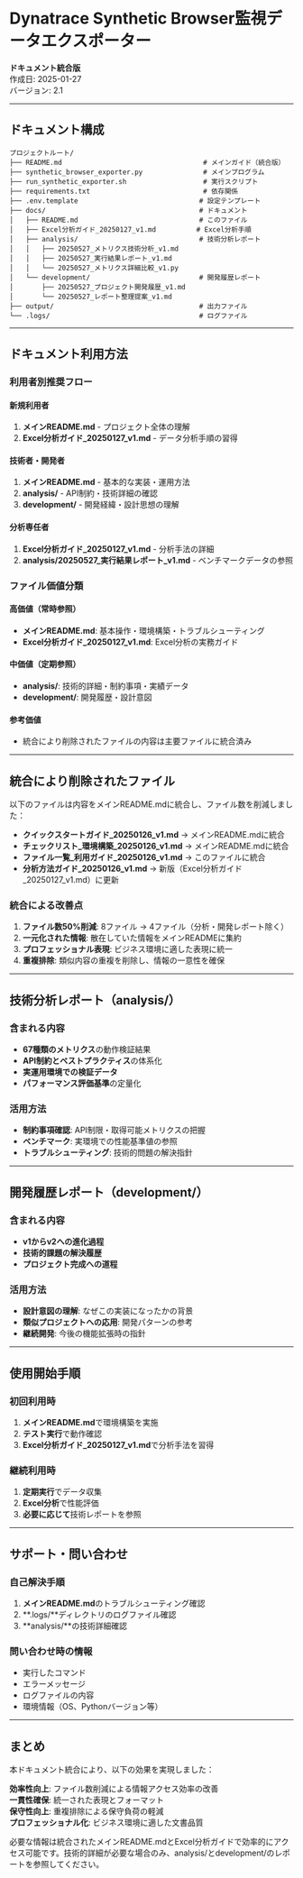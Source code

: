 # Dynatrace Synthetic Browser監視データエクスポーター
**ドキュメント統合版**  
作成日: 2025-01-27  
バージョン: 2.1  

---

## ドキュメント構成

```
プロジェクトルート/
├── README.md                                   # メインガイド（統合版）
├── synthetic_browser_exporter.py               # メインプログラム
├── run_synthetic_exporter.sh                   # 実行スクリプト
├── requirements.txt                            # 依存関係
├── .env.template                              # 設定テンプレート
├── docs/                                      # ドキュメント
│   ├── README.md                              # このファイル
│   ├── Excel分析ガイド_20250127_v1.md          # Excel分析手順
│   ├── analysis/                              # 技術分析レポート
│   │   ├── 20250527_メトリクス技術分析_v1.md
│   │   ├── 20250527_実行結果レポート_v1.md
│   │   └── 20250527_メトリクス詳細比較_v1.py
│   └── development/                           # 開発履歴レポート
│       ├── 20250527_プロジェクト開発履歴_v1.md
│       └── 20250527_レポート整理提案_v1.md
├── output/                                    # 出力ファイル
└── .logs/                                     # ログファイル
```

---

## ドキュメント利用方法

### 利用者別推奨フロー

#### **新規利用者**
1. **メインREADME.md** - プロジェクト全体の理解
2. **Excel分析ガイド_20250127_v1.md** - データ分析手順の習得

#### **技術者・開発者**
1. **メインREADME.md** - 基本的な実装・運用方法
2. **analysis/** - API制約・技術詳細の確認
3. **development/** - 開発経緯・設計思想の理解

#### **分析専任者**
1. **Excel分析ガイド_20250127_v1.md** - 分析手法の詳細
2. **analysis/20250527_実行結果レポート_v1.md** - ベンチマークデータの参照

### ファイル価値分類

#### **高価値（常時参照）**
- **メインREADME.md**: 基本操作・環境構築・トラブルシューティング
- **Excel分析ガイド_20250127_v1.md**: Excel分析の実務ガイド

#### **中価値（定期参照）**
- **analysis/**: 技術的詳細・制約事項・実績データ
- **development/**: 開発履歴・設計意図

#### **参考価値**
- 統合により削除されたファイルの内容は主要ファイルに統合済み

---

## 統合により削除されたファイル

以下のファイルは内容をメインREADME.mdに統合し、ファイル数を削減しました：

- **クイックスタートガイド_20250126_v1.md** → メインREADME.mdに統合
- **チェックリスト_環境構築_20250126_v1.md** → メインREADME.mdに統合  
- **ファイル一覧_利用ガイド_20250126_v1.md** → このファイルに統合
- **分析方法ガイド_20250126_v1.md** → 新版（Excel分析ガイド_20250127_v1.md）に更新

### 統合による改善点

1. **ファイル数50%削減**: 8ファイル → 4ファイル（分析・開発レポート除く）
2. **一元化された情報**: 散在していた情報をメインREADMEに集約
3. **プロフェッショナル表現**: ビジネス環境に適した表現に統一
4. **重複排除**: 類似内容の重複を削除し、情報の一意性を確保

---

## 技術分析レポート（analysis/）

### 含まれる内容
- **67種類のメトリクス**の動作検証結果
- **API制約とベストプラクティス**の体系化
- **実運用環境での検証データ**
- **パフォーマンス評価基準**の定量化

### 活用方法
- **制約事項確認**: API制限・取得可能メトリクスの把握
- **ベンチマーク**: 実環境での性能基準値の参照
- **トラブルシューティング**: 技術的問題の解決指針

---

## 開発履歴レポート（development/）

### 含まれる内容
- **v1からv2への進化過程**
- **技術的課題の解決履歴**
- **プロジェクト完成への道程**

### 活用方法
- **設計意図の理解**: なぜこの実装になったかの背景
- **類似プロジェクトへの応用**: 開発パターンの参考
- **継続開発**: 今後の機能拡張時の指針

---

## 使用開始手順

### 初回利用時
1. **メインREADME.md**で環境構築を実施
2. **テスト実行**で動作確認
3. **Excel分析ガイド_20250127_v1.md**で分析手法を習得

### 継続利用時
1. **定期実行**でデータ収集
2. **Excel分析**で性能評価
3. **必要に応じて**技術レポートを参照

---

## サポート・問い合わせ

### 自己解決手順
1. **メインREADME.md**のトラブルシューティング確認
2. **.logs/**ディレクトリのログファイル確認
3. **analysis/**の技術詳細確認

### 問い合わせ時の情報
- 実行したコマンド
- エラーメッセージ
- ログファイルの内容
- 環境情報（OS、Pythonバージョン等）

---

## まとめ

本ドキュメント統合により、以下の効果を実現しました：

**効率性向上**: ファイル数削減による情報アクセス効率の改善  
**一貫性確保**: 統一された表現とフォーマット  
**保守性向上**: 重複排除による保守負荷の軽減  
**プロフェッショナル化**: ビジネス環境に適した文書品質

必要な情報は統合されたメインREADME.mdとExcel分析ガイドで効率的にアクセス可能です。技術的詳細が必要な場合のみ、analysis/とdevelopment/のレポートを参照してください。 